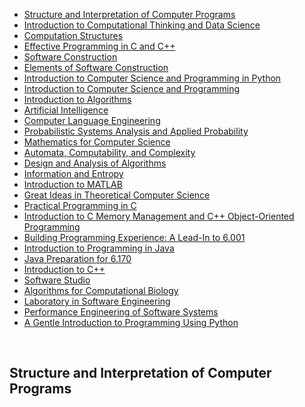<ul>
<li><a href="#course1">Structure and Interpretation of Computer Programs</a></li>
<li><a href="#course2">Introduction to Computational Thinking and Data Science</a></li>
<li><a href="#course3">Computation Structures</a></li>
<li><a href="#course4">Effective Programming in C and C++</a></li>
<li><a href="#course5">Software Construction</a></li>
<li><a href="#course6">Elements of Software Construction</a></li>
<li><a href="#course7">Introduction to Computer Science and Programming in Python</a></li>
<li><a href="#course8">Introduction to Computer Science and Programming</a></li>
<li><a href="#course9">Introduction to Algorithms</a></li>
<li><a href="#course10">Artificial Intelligence</a></li>
<li><a href="#course11">Computer Language Engineering</a></li>
<li><a href="#course12">Probabilistic Systems Analysis and Applied Probability</a></li>
<li><a href="#course13">Mathematics for Computer Science</a></li>
<li><a href="#course14">Automata, Computability, and Complexity</a></li>
<li><a href="#course15">Design and Analysis of Algorithms</a></li>
<li><a href="#course16">Information and Entropy</a></li>
<li><a href="#course17">Introduction to MATLAB</a></li>
<li><a href="#course18">Great Ideas in Theoretical Computer Science</a></li>
<li><a href="#course19">Practical Programming in C</a></li>
<li><a href="#course20">Introduction to C Memory Management and C++ Object-Oriented Programming</a></li>
<li><a href="#course21">Building Programming Experience: A Lead-In to 6.001</a></li>
<li><a href="#course22">Introduction to Programming in Java</a></li>
<li><a href="#course23">Java Preparation for 6.170</a></li>
<li><a href="#course24">Introduction to C++</a></li>
<li><a href="#course25">Software Studio</a></li>
<li><a href="#course26">Algorithms for Computational Biology</a></li>
<li><a href="#course27">Laboratory in Software Engineering</a></li>
<li><a href="#course28">Performance Engineering of Software Systems</a></li> 
 <li><a href="#course29">A Gentle Introduction to Programming Using Python</a></li> 
</ul>
<p>&nbsp;</p>
<h2 id="course1">Structure and Interpretation of Computer Programs</h2>

